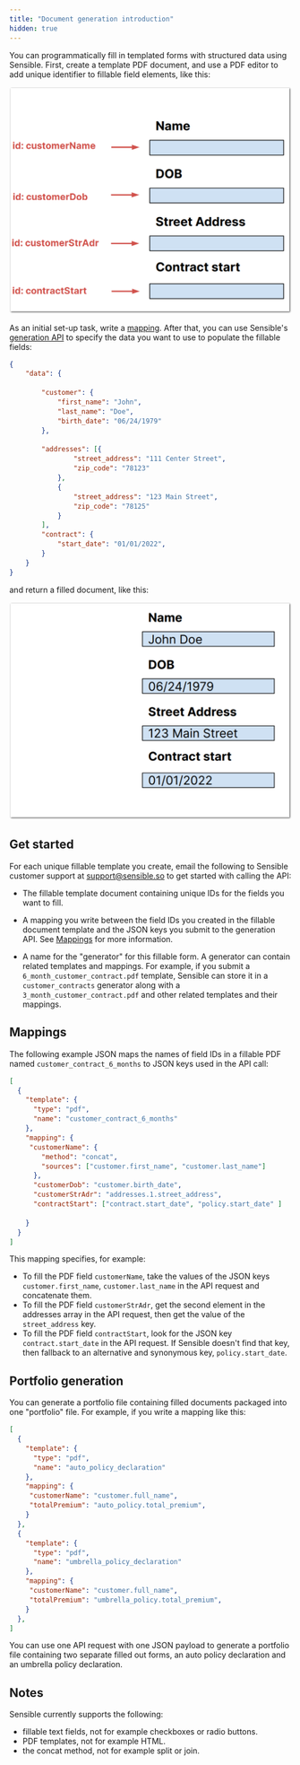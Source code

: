 ```yaml
---
title: "Document generation introduction"
hidden: true
---
```


 You can programmatically fill in templated forms with structured data using Sensible. First, create a template PDF document, and use a PDF editor to add unique identifier to fillable field elements, like this: 

![Click to enlarge](https://raw.githubusercontent.com/sensible-hq/sensible-docs/main/readme-sync/assets/v0/images/final/docgen-1.png)

As an initial set-up task, write a [mapping](doc:document-generation-intro#mapping). After that, you can use Sensible's [generation API](https://docs.sensible.so/reference/fill-form) to specify the data you want to use to populate the fillable fields:

```json
{
	"data": {

		"customer": {
			"first_name": "John",
			"last_name": "Doe",
			"birth_date": "06/24/1979"
		},

		"addresses": [{
				"street_address": "111 Center Street",
				"zip_code": "78123"
			},
			{
				"street_address": "123 Main Street",
				"zip_code": "78125"
			}
		],
		"contract": {
			"start_date": "01/01/2022",
		}
	}
}
```

and return a filled document, like this:

![Click to enlarge](https://raw.githubusercontent.com/sensible-hq/sensible-docs/main/readme-sync/assets/v0/images/final/docgen-2.png)

Get started
---

For each unique fillable template you create, email the following to Sensible customer support at support@sensible.so to get started with calling the API: 

- The fillable template document containing unique IDs for the fields you want to fill.

- A mapping you write between the field IDs you created in the fillable document template and the JSON keys you submit to the generation API. See [Mappings](doc:document-generation-intro#mappings) for more information. 

- A name for the "generator" for this fillable form. A generator can contain related templates and mappings. For example, if you submit a `6_month_customer_contract.pdf` template, Sensible can store it in a `customer_contracts` generator along with a `3_month_customer_contract.pdf` and other related templates and their mappings.

Mappings
----
The following example JSON maps the names of field IDs in a fillable PDF named `customer_contract_6_months` to JSON keys used in the API call:


```json
[
  {
    "template": {
      "type": "pdf",
      "name": "customer_contract_6_months"
    },
    "mapping": {
     "customerName": {
        "method": "concat",
        "sources": ["customer.first_name", "customer.last_name"]
      },
      "customerDob": "customer.birth_date",  
      "customerStrAdr": "addresses.1.street_address",
      "contractStart": ["contract.start_date", "policy.start_date" ]

    }
  }
]

```

This mapping specifies, for example:

- To fill the PDF field `customerName`, take the values of the JSON keys `customer.first_name`, `customer.last_name` in the API request and concatenate them. 
- To fill the PDF field `customerStrAdr`, get the second element in the addresses array in the API request, then get the value of the `street_address` key.
- To fill the PDF field `contractStart`, look for the JSON key `contract.start_date` in the API request. If Sensible doesn't find that key, then fallback to an alternative and synonymous key, `policy.start_date`.

Portfolio generation
----

You can generate a portfolio file containing filled documents packaged into one "portfolio" file. For example, if you write a mapping like this:

```json
[
  {
    "template": {
      "type": "pdf",
      "name": "auto_policy_declaration"
    },
    "mapping": {
     "customerName": "customer.full_name",
     "totalPremium": "auto_policy.total_premium",  
    }
  },
  {
    "template": {
      "type": "pdf",
      "name": "umbrella_policy_declaration"
    },
    "mapping": {
     "customerName": "customer.full_name",
     "totalPremium": "umbrella_policy.total_premium",  
    }
  }, 
]
```

You can use one API request with one JSON payload to generate a portfolio file containing two separate filled out forms, an auto policy declaration and an umbrella policy declaration.

Notes
---

Sensible currently supports the following:

- fillable text fields, not for example checkboxes or radio buttons.
- PDF templates, not for example HTML.
- the concat method, not for example split or join.

